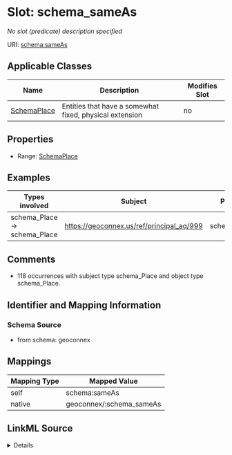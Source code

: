 

# Slot: schema_sameAs


_No slot (predicate) description specified_





URI: [schema:sameAs](https://schema.org/sameAs)



<!-- no inheritance hierarchy -->





## Applicable Classes

| Name | Description | Modifies Slot |
| --- | --- | --- |
| [SchemaPlace](../classes/SchemaPlace.md) | Entities that have a somewhat fixed, physical extension |  no  |







## Properties

* Range: [SchemaPlace](../classes/SchemaPlace.md)






## Examples

| Types involved | Subject | Predicate | Object |
| --- | --- | --- | --- |
| schema_Place → schema_Place | https://geoconnex.us/ref/principal_aq/999 | schema:sameAs | https://geoconnex.us/ref/nat_aq/N9999OTHER |


## Comments

* 118 occurrences with subject type schema_Place and object type schema_Place.

## Identifier and Mapping Information







### Schema Source


* from schema: geoconnex




## Mappings

| Mapping Type | Mapped Value |
| ---  | ---  |
| self | schema:sameAs |
| native | geoconnex/:schema_sameAs |




## LinkML Source

<details>
```yaml
name: schema_sameAs
description: No slot (predicate) description specified
comments:
- 118 occurrences with subject type schema_Place and object type schema_Place.
examples:
- description: schema_Place → schema_Place
  object:
    example_object: https://geoconnex.us/ref/nat_aq/N9999OTHER
    example_predicate: schema:sameAs
    example_subject: https://geoconnex.us/ref/principal_aq/999
from_schema: geoconnex
rank: 1000
slot_uri: schema:sameAs
alias: schema_sameAs
domain_of:
- schema_Place
range: schema_Place

```
</details>